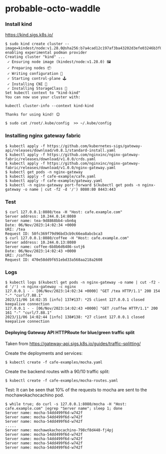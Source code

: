# probable-octo-waddle
###  Install kind 
https://kind.sigs.k8s.io/
```
$ sudo kind create cluster --image=kindest/node:v1.28.0@sha256:b7a4cad12c197af3ba43202d3efe03246b3f0793f162afb40a33c923952d5b31
enabling experimental podman provider
Creating cluster "kind" ...
 ✓ Ensuring node image (kindest/node:v1.28.0) 🖼 
 ✓ Preparing nodes 📦  
 ✓ Writing configuration 📜 
 ✓ Starting control-plane 🕹️ 
 ✓ Installing CNI 🔌 
 ✓ Installing StorageClass 💾 
Set kubectl context to "kind-kind"
You can now use your cluster with:

kubectl cluster-info --context kind-kind

Thanks for using kind! 😊

$ sudo cat /root/.kube/config  >> ~/.kube/config 

```
### Installing nginx gateway fabric
```
$ kubectl apply -f https://github.com/kubernetes-sigs/gateway-api/releases/download/v0.8.1/standard-install.yaml
$ kubectl apply -f https://github.com/nginxinc/nginx-gateway-fabric/releases/download/v1.0.0/crds.yaml
$ kubectl apply -f https://github.com/nginxinc/nginx-gateway-fabric/releases/download/v1.0.0/nginx-gateway.yaml
$ kubectl get pods -n nginx-gateway
$ kubectl apply -f cafe-example/cafe.yaml
$ kubectl apply -f cafe-example/gateway.yaml
$ kubectl -n nginx-gateway port-forward $(kubectl get pods -n nginx-gateway -o name | cut -f2 -d '/') 8080:80 8443:443
```

### Test
```
$ curl 127.0.0.1:8080/tea -H "Host: cafe.example.com" 
Server address: 10.244.0.14:8080
Server name: tea-9d8868bb4-vbn6q
Date: 06/Nov/2023:14:02:34 +0000
URI: /tea
Request ID: 50fc369f79d96bd3cb9c66ea8abcbca3
$ curl 127.0.0.1:8080/coffee -H "Host: cafe.example.com" 
Server address: 10.244.0.13:8080
Server name: coffee-6b8b6d6486-svtj6
Date: 06/Nov/2023:14:02:43 +0000
URI: /coffee
Request ID: 470e58dd9f651ebd33a568aa218a2608
```
### Logs
```
$ kubectl logs $(kubectl get pods -n nginx-gateway -o name | cut -f2 -d '/') -n nginx-gateway -c nginx
127.0.0.1 - - [06/Nov/2023:14:02:34 +0000] "GET /tea HTTP/1.1" 200 154 "-" "curl/7.88.1"
2023/11/06 14:02:35 [info] 137#137: *25 client 127.0.0.1 closed keepalive connection
127.0.0.1 - - [06/Nov/2023:14:02:43 +0000] "GET /coffee HTTP/1.1" 200 161 "-" "curl/7.88.1"
2023/11/06 14:02:44 [info] 138#138: *27 client 127.0.0.1 closed keepalive connection
```

#### Deploying Gateway API  HTTPRoute for blue/green traffic split
Taken from https://gateway-api.sigs.k8s.io/guides/traffic-splitting/

Create the deployments and services:
```
$ kubectl create -f cafe-examples/mocha.yaml
```

Create the backend routes with a 90/10 traffic split:
```
$ kubectl create -f cafe-examples/mocha-routes.yaml
```
Test:
It can be seen that 10% of the requests to mocha are sent to the mochawokachocachino pod.
```
$ while true; do curl -s 127.0.0.1:8080/mocha -H "Host: cafe.example.com" |egrep "Server name"; sleep 1; done
Server name: mocha-54dd499f6d-w742f
Server name: mocha-54dd499f6d-w742f
Server name: mocha-54dd499f6d-w742f
.....
Server name: mochawokachocachino-798cf8d448-fj4pj
Server name: mocha-54dd499f6d-w742f
Server name: mocha-54dd499f6d-w742f
Server name: mocha-54dd499f6d-w742f
Server name: mocha-54dd499f6d-w742f
```
